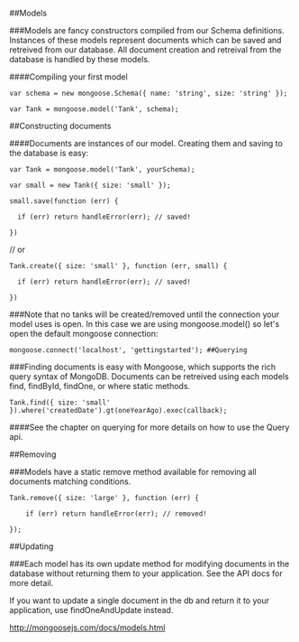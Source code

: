 ##Models

###Models are fancy constructors compiled from our Schema definitions. Instances of these models represent documents which can be saved and retreived from our database. All document creation and retreival from the database is handled by these models.

####Compiling your first model

```
var schema = new mongoose.Schema({ name: 'string', size: 'string' });

var Tank = mongoose.model('Tank', schema);
```

##Constructing documents

####Documents are instances of our model. Creating them and saving to the database is easy:

```
var Tank = mongoose.model('Tank', yourSchema);

var small = new Tank({ size: 'small' });

small.save(function (err) {

  if (err) return handleError(err); // saved!

})
```

// or

```
Tank.create({ size: 'small' }, function (err, small) {

  if (err) return handleError(err); // saved!

})
```

###Note that no tanks will be created/removed until the connection your model uses is open. In this case we are using mongoose.model() so let's open the default mongoose connection:

```
mongoose.connect('localhost', 'gettingstarted'); ##Querying
```

###Finding documents is easy with Mongoose, which supports the rich query syntax of MongoDB. Documents can be retreived using each models find, findById, findOne, or where static methods.

```
Tank.find({ size: 'small' }).where('createdDate').gt(oneYearAgo).exec(callback);
```

####See the chapter on querying for more details on how to use the Query api.

##Removing

###Models have a static remove method available for removing all documents matching conditions.

```
Tank.remove({ size: 'large' }, function (err) {

    if (err) return handleError(err); // removed!

});
```

##Updating

###Each model has its own update method for modifying documents in the database without returning them to your application. See the API docs for more detail.

If you want to update a single document in the db and return it to your application, use findOneAndUpdate instead.

http://mongoosejs.com/docs/models.html
